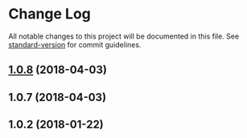 # Change Log

All notable changes to this project will be documented in this file. See [standard-version](https://github.com/conventional-changelog/standard-version) for commit guidelines.

<a name="1.0.8"></a>
## [1.0.8](https://github.com/mttrbit/bunyan-logger/compare/v1.0.7...v1.0.8) (2018-04-03)



<a name="1.0.7"></a>
## 1.0.7 (2018-04-03)



<a name="1.0.2"></a>
## 1.0.2 (2018-01-22)
